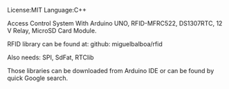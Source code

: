 License:MIT Language:C++

Access Control System With Arduino UNO, RFID-MFRC522, DS1307RTC, 12 V Relay, MicroSD Card Module.

RFID library can be found at:
github: miguelbalboa/rfid

Also needs:
SPI,
SdFat,
RTClib

Those libraries can be downloaded from Arduino IDE or can be found by quick Google search.

